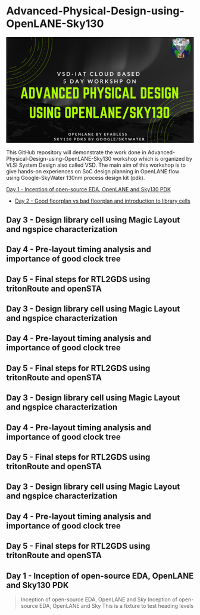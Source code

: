 # Advanced-Physical-Design-using-OpenLANE-Sky130

![](Images_Day_1/Advanced-Physical-Design-using-OpenLANE_Sky130_1.png)

This GitHub repository will demonstrate the work done in Advanced-Physical-Design-using-OpenLANE-Sky130 workshop which is organized by VLSI System Design also called VSD. The main aim of this workshop is to give hands-on experiences on SoC design planning in OpenLANE flow using Google-SkyWater 130nm process design kit (pdk).

[Day 1 - Inception of open-source EDA, OpenLANE and Sky130 PDK](#heading)

 * [Day 2 - Good floorplan vs bad floorplan and introduction to library cells](#sub-heading)
## Day 3 - Design library cell using Magic Layout and ngspice characterization
## Day 4 - Pre-layout timing analysis and importance of good clock tree
## Day 5 - Final steps for RTL2GDS using tritonRoute and openSTA

## Day 3 - Design library cell using Magic Layout and ngspice characterization
## Day 4 - Pre-layout timing analysis and importance of good clock tree
## Day 5 - Final steps for RTL2GDS using tritonRoute and openSTA

## Day 3 - Design library cell using Magic Layout and ngspice characterization
## Day 4 - Pre-layout timing analysis and importance of good clock tree
## Day 5 - Final steps for RTL2GDS using tritonRoute and openSTA
## Day 3 - Design library cell using Magic Layout and ngspice characterization
## Day 4 - Pre-layout timing analysis and importance of good clock tree
## Day 5 - Final steps for RTL2GDS using tritonRoute and openSTA

## Day 1 - Inception of open-source EDA, OpenLANE and Sky130 PDK
>Inception of open-source EDA, OpenLANE and Sky  Inception of open-source EDA, OpenLANE and Sky
This is a fixture to test heading levels

<!-- toc -->
